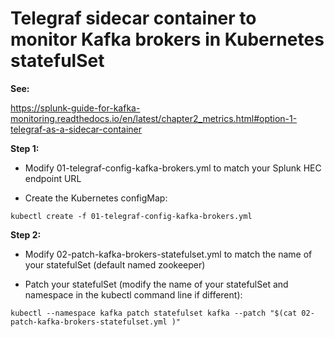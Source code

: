 # Telegraf sidecar container to monitor Kafka brokers in Kubernetes statefulSet

**See:**

https://splunk-guide-for-kafka-monitoring.readthedocs.io/en/latest/chapter2_metrics.html#option-1-telegraf-as-a-sidecar-container

**Step 1:**

- Modify 01-telegraf-config-kafka-brokers.yml to match your Splunk HEC endpoint URL

- Create the Kubernetes configMap:

```
kubectl create -f 01-telegraf-config-kafka-brokers.yml
```

**Step 2:**

- Modify 02-patch-kafka-brokers-statefulset.yml to match the name of your statefulSet (default named zookeeper)

- Patch your statefulSet (modify the name of your statefulSet and namespace in the kubectl command line if different):

```
kubectl --namespace kafka patch statefulset kafka --patch "$(cat 02-patch-kafka-brokers-statefulset.yml )"
```
